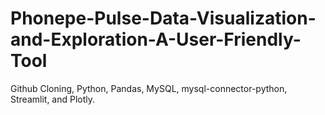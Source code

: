 # Phonepe-Pulse-Data-Visualization-and-Exploration-A-User-Friendly-Tool
Github Cloning, Python, Pandas, MySQL, mysql-connector-python, Streamlit, and Plotly.
